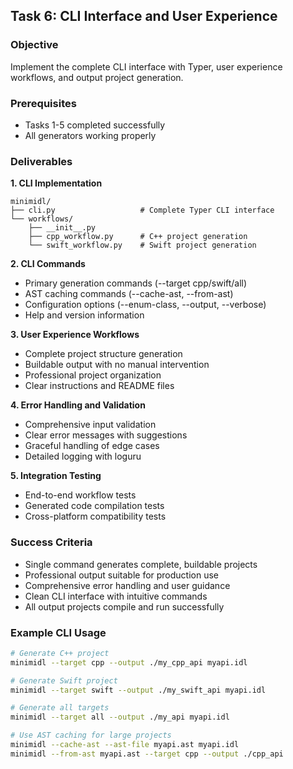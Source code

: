 
## Task 6: CLI Interface and User Experience

### Objective
Implement the complete CLI interface with Typer, user experience workflows, and output project generation.

### Prerequisites
- Tasks 1-5 completed successfully
- All generators working properly

### Deliverables

**1. CLI Implementation**
```
minimidl/
├── cli.py                   # Complete Typer CLI interface
└── workflows/
    ├── __init__.py
    ├── cpp_workflow.py      # C++ project generation
    └── swift_workflow.py    # Swift project generation
```

**2. CLI Commands**
- Primary generation commands (--target cpp/swift/all)
- AST caching commands (--cache-ast, --from-ast)
- Configuration options (--enum-class, --output, --verbose)
- Help and version information

**3. User Experience Workflows**
- Complete project structure generation
- Buildable output with no manual intervention
- Professional project organization
- Clear instructions and README files

**4. Error Handling and Validation**
- Comprehensive input validation
- Clear error messages with suggestions
- Graceful handling of edge cases
- Detailed logging with loguru

**5. Integration Testing**
- End-to-end workflow tests
- Generated code compilation tests
- Cross-platform compatibility tests

### Success Criteria
- Single command generates complete, buildable projects
- Professional output suitable for production use
- Comprehensive error handling and user guidance
- Clean CLI interface with intuitive commands
- All output projects compile and run successfully

### Example CLI Usage
```bash
# Generate C++ project
minimidl --target cpp --output ./my_cpp_api myapi.idl

# Generate Swift project
minimidl --target swift --output ./my_swift_api myapi.idl

# Generate all targets
minimidl --target all --output ./my_api myapi.idl

# Use AST caching for large projects
minimidl --cache-ast --ast-file myapi.ast myapi.idl
minimidl --from-ast myapi.ast --target cpp --output ./cpp_api
```
